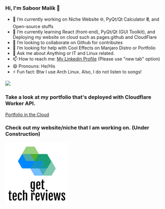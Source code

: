 ### Hi, I'm Saboor Malik 👋

<!--
**OrangeDev2/OrangeDev2** is a ✨ _special_ ✨ repository because its `README.md` (this file) appears on your GitHub profile.

Here are some ideas to get you started:
-->

- 🔭 I’m currently working on Niche Website 🌐, PyQt/Qt Calculator 🖩, and Open-source stuffs
- 🌱 I’m currently learning React (front-end), PyQt/Qt (GUI Toolkit), and Deploying my website on cloud such as pages.github and CloudFlare
- 👯 I’m looking to collaborate on Github for contributes
- 🤔 I’m looking for help with Cool Effects on Manjaro Distro or Portfolio
- 💬 Ask me about Anything or IT and Linux related.
- 📫 How to reach me: <a href="https://www.linkedin.com/in/saboor-malik-011701186/">My Linkedin Profile</a> (Please use "new tab" option)
- 😄 Pronouns: He/His
- ⚡ Fun fact: Btw I use Arch Linux. Also, I do not listen to songs!

<img src="https://github-readme-stats.vercel.app/api?username=orangedev2&&show_icons=true&title_color=ffffff&icon_color=bb2acf&text_color=daf7dc&bg_color=151515">

### Take a look at my portfolio that's deployed with Cloudflare Worker API.
<a href="https://cloud-portfolio.sabym.workers.dev/">Portfolio in the Cloud</a>


### Check out my website/niche that I am working on. (Under Construction)
<a href="http://gettechreviews.com/"><img src="/GTR_Logo.png"></a>



